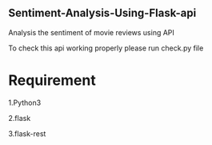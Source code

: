 ## Sentiment-Analysis-Using-Flask-api

Analysis the sentiment of movie reviews using API

To check this api working properly please run check.py file

# Requirement 

1.Python3

2.flask

3.flask-rest
